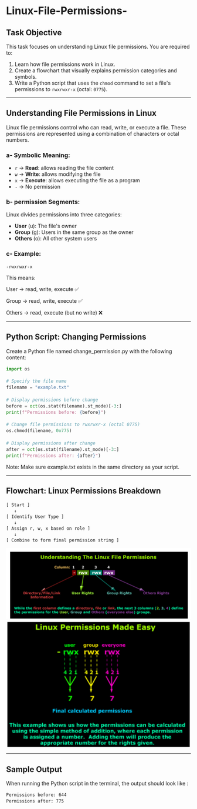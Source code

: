 # Linux-File-Permissions-


## Task Objective  
This task focuses on understanding Linux file permissions. You are required to:
1. Learn how file permissions work in Linux.
2. Create a flowchart that visually explains permission categories and symbols.
3. Write a Python script that uses the `chmod` command to set a file's permissions to `rwxrwxr-x` (octal: `0775`).

---

## Understanding File Permissions in Linux

Linux file permissions control who can read, write, or execute a file. These permissions are represented using a combination of characters or octal numbers.

### a- Symbolic Meaning:
- `r` → **Read**: allows reading the file content  
- `w` → **Write**: allows modifying the file  
- `x` → **Execute**: allows executing the file as a program  
- `-` → No permission

### b- permission Segments:
Linux divides permissions into three categories:
- **User** (u): The file's owner
- **Group** (g): Users in the same group as the owner
- **Others** (o): All other system users

### c- Example:
```text
-rwxrwxr-x
```
This means:

User → read, write, execute ✅

Group → read, write, execute ✅

Others → read, execute (but no write) ❌

--- 

##  Python Script: Changing Permissions
Create a Python file named change_permission.py with the following content:

```python
import os

# Specify the file name
filename = "example.txt"

# Display permissions before change
before = oct(os.stat(filename).st_mode)[-3:]
print(f"Permissions before: {before}")

# Change file permissions to rwxrwxr-x (octal 0775)
os.chmod(filename, 0o775)

# Display permissions after change
after = oct(os.stat(filename).st_mode)[-3:]
print(f"Permissions after: {after}")

```
Note: Make sure example.txt exists in the same directory as your script.

---

## Flowchart: Linux Permissions Breakdown
```pgsql
[ Start ]
   ↓
[ Identify User Type ]
   ↓
[ Assign r, w, x based on role ]
   ↓
[ Combine to form final permission string ]
```

![f](First.png)
![s](Second.png)

---
## Sample Output
When running the Python script in the terminal, the output should look like :
```bash
Permissions before: 644
Permissions after: 775

```

